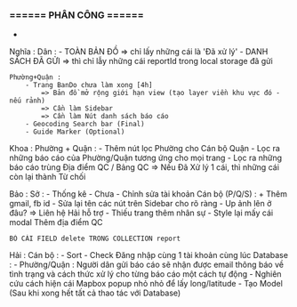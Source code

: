 
### ====== PHÂN CÔNG ======

- 

Nghĩa :
    Dân :
        - TOÀN BẢN ĐỒ => chỉ lấy những cái là 'Đã xử lý'
        - DANH SÁCH ĐÃ GỬI => thì chỉ lẫy những cái reportId trong local storage đã gửi

    Phường+Quận :
        - Trang BanDo chưa làm xong [4h]
            => Bản đồ mở rộng giới hạn view (tạo layer viền khu vực đó - nếu rảnh)
            => Cần làm Sidebar
            => Cần làm Nút danh sách báo cáo
        - Geocoding Search bar (Final)
        - Guide Marker (Optional)

Khoa :
    Phường + Quận :
        - Thêm nút lọc Phường cho Cán bộ Quận
        - Lọc ra những báo cáo của Phường/Quận tương ứng cho mọi trang
        - Lọc ra những báo cáo trùng Địa điểm QC / Bảng QC => Nếu Đã Xử lý 1 cái, thì những cái còn lại thành Từ chối

Bảo :
    Sở :
    - Thống kê - Chưa
    - Chỉnh sửa tài khoản Cán bộ (P/Q/S) :
        + Thêm gmail, fb id
    - Sửa lại tên các nút trên Sidebar cho rõ ràng
    - Up ảnh lên ở đâu? => Liên hệ Hải hỗ trợ
    - Thiếu trang thêm nhân sự
    - Style lại mấy cái modal Thêm địa điểm QC

    BỎ CÁI FIELD delete TRONG COLLECTION report



Hải :
    Cán bộ :
    - Sort
    - Check Đăng nhập cùng 1 tài khoản cùng lúc
    Database :
    - Phường/Quận : Người dân gửi báo cáo sẽ nhận được email thông báo về tình trạng và cách thức xử lý cho từng báo cáo một cách tự động
    - Nghiên cứu cách hiện cái Mapbox popup nhỏ nhỏ để lấy long/latitude
    - Tạo Model (Sau khi xong hết tất cả thao tác với Database)


